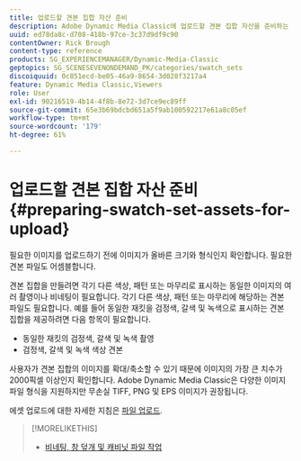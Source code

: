 ```yaml
---
title: 업로드할 견본 집합 자산 준비
description: Adobe Dynamic Media Classic에 업로드할 견본 집합 자산을 준비하는 방법을 알아봅니다.
uuid: ed78da8c-d708-418b-97ce-3c37d9df9c90
contentOwner: Rick Brough
content-type: reference
products: SG_EXPERIENCEMANAGER/Dynamic-Media-Classic
geptopics: SG_SCENESEVENONDEMAND_PK/categories/swatch_sets
discoiquuid: 0c851ecd-be05-46a9-8654-3d028f3217a4
feature: Dynamic Media Classic,Viewers
role: User
exl-id: 90216519-4b14-4f8b-8e72-3d7ce9ec89ff
source-git-commit: 65e3b69bdcbd651a5f9ab100592217e61a8c05ef
workflow-type: tm+mt
source-wordcount: '179'
ht-degree: 61%

---
```


# 업로드할 견본 집합 자산 준비{#preparing-swatch-set-assets-for-upload}

필요한 이미지를 업로드하기 전에 이미지가 올바른 크기와 형식인지 확인합니다. 필요한 견본 파일도 어셈블합니다.

견본 집합을 만들려면 각기 다른 색상, 패턴 또는 마무리로 표시하는 동일한 이미지의 여러 촬영이나 비네팅이 필요합니다. 각기 다른 색상, 패턴 또는 마무리에 해당하는 견본 파일도 필요합니다. 예를 들어 동일한 재킷을 검정색, 갈색 및 녹색으로 표시하는 견본 집합을 제공하려면 다음 항목이 필요합니다.

* 동일한 재킷의 검정색, 갈색 및 녹색 촬영
* 검정색, 갈색 및 녹색 색상 견본

사용자가 견본 집합의 이미지를 확대/축소할 수 있기 때문에 이미지의 가장 큰 치수가 2000픽셀 이상인지 확인합니다. Adobe Dynamic Media Classic은 다양한 이미지 파일 형식을 지원하지만 무손실 TIFF, PNG 및 EPS 이미지가 권장됩니다.

에셋 업로드에 대한 자세한 지침은 [파일 업로드](uploading-files.md#uploading_files).

>[!MORELIKETHIS]
>
>* [비네팅, 창 덮개 및 캐비닛 파일 작업](vignette-window-covering-cabinet-files.md#working_with_vignette_window_covering_and_cabinet_files)

